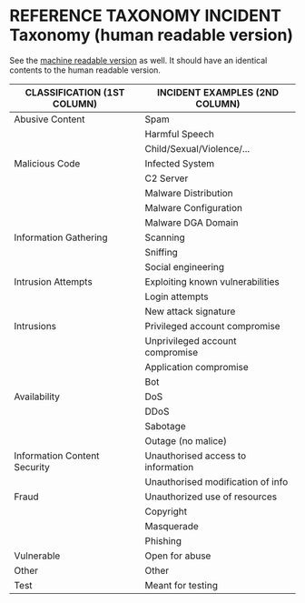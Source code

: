 # REFERENCE TAXONOMY INCIDENT  Taxonomy (human readable version)

See the [machine readable version](machinev1) as well. It should have an identical contents to the human readable version.


| CLASSIFICATION (1ST COLUMN) 	| INCIDENT EXAMPLES (2ND COLUMN) 	|
|---------------------------------------------------------	|------------------------------------	|
| Abusive Content 	| Spam 	|
|  	| Harmful Speech 	|
|  	| Child/Sexual/Violence/... 	|
| Malicious Code 	| Infected System       |
|                       | C2 Server             |
|                       | Malware Distribution  |
|                       | Malware Configuration	|
|                       | Malware DGA Domain    |
| Information Gathering 	| Scanning 	|
|  	| Sniffing 	|
|  	| Social engineering 	|
| Intrusion Attempts 	| Exploiting known vulnerabilities 	|
|  	| Login attempts 	|
|  	| New attack signature 	|
| Intrusions 	| Privileged account compromise 	|
|  	| Unprivileged account compromise 	|
|  	| Application compromise 	|
|  	| Bot 	|
| Availability 	| DoS 	|
|  	| DDoS 	|
|  	| Sabotage 	|
|  	| Outage (no malice) 	|
| Information Content Security 	| Unauthorised access to information 	|
|  	| Unauthorised modification of info 	|
| Fraud 	| Unauthorized use of resources 	|
|  	| Copyright 	|
|  	| Masquerade 	|
|  	| Phishing 	|
| Vulnerable 	| Open for abuse 	|
| Other 	| Other 	|
| Test 	| Meant for testing 	|
